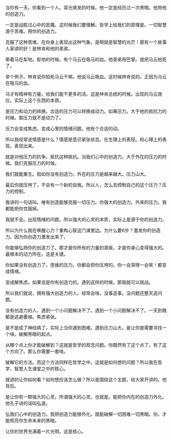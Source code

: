 当你有一天。你看到一个人。容光焕发的时候。他一定是经历过一次黑暗。他用他的创造力。

一定是战胜过心中的恶魔。这时候我们要理解。哲学上给我们的原理是。一切智慧源于苦难。用你的创造力。

克服了这种苦难。在你身上表现出这种气象。是啊就是智慧的光芒！那有一个故事人家讲的好！是林肯和他的弟弟。

牵着马在犁地。犁地的时候。有个马云在吸马的血。他弟弟用巴掌。就把马云拍死了。

举个例子。林肯说你拍死马云干嘛。他说马云吸血。这时候林肯说的。正因为马云在吸马的血，

马才有精神有力量。给我们能干更多的活。这是林肯总统的时候。出现的马云效应。实际上这个东西的本质。

是压力和动力的转换。合适的压力可以转换成动力。如果压力。大于他的抵抗力的时候。那压力就不是动力了。

压力会变成焦虑。变成心里的情绪问题。他有个合适的动。

所以我经常说情感是什么？情感是意识紧张状态。在生理上的表现。和心理上的表现。表现出来。

就是对他压力的抗争。抵抗这种抵抗。当我们心中的创造力。大于外在的压力的时候。我们克服压力的时候。

我们就能重生。假如你没有创造力。外在的压力是越来越大。压力山大。

最后你就压垮了，不会有一个新的自我。所以人，怎么去控制自己的这个压力？压力的控制。

我讲的一句话叫。唯有创造能够克服一切压力。你强大的创造力。外来的压力。我都能把你克服掉。

我就不会。出现情绪的问题。所以强大的心灵的本质，实际上是源于你的创造力。

所以为什么我在唤醒心力？重构心智这门课里边。为什么要6步？激发你的创造力。因为你创造力激发出来了，

你能够弘扬你的创造力了。那才是你所有的力量的源泉。才是你身心变得强大的。最根本的动力所在。这是关键。

你如果没有创造力了。思维的压力。你都会把你压垮的。你一会哭呀一会笑！都变成情绪。

变成解焦虑。如果说是你有创造力的。遇到这样的时候。那我就可以挑战。

所以我们就说，拥有强大创造力的人。经常会啥。没事造事。没问题还整天造问题。

没有创造力的人。遇到一个小问题解决不了。遇到一个小问题解决不了。一天到晚都是逃避萎缩。焦虑紧张。

是不是成了神经病了。实际上当你遇到困难。遇到压力山大。是让你是需要寻找一个啥。破解黑暗的起点。

从哪个点上你才能破解到？这就是哲学的观念问题。你既然有了这个点了。有了这个方向了。那么你需要一套啥。

破解它的方法。而这个方法同样在哲学之中。这就是如何想的问题？所以我在哲学，智慧人生课堂之中的核心。

就讲的让你如何看？如何想应该怎么做？所以是围绕这个主题，给大家开讲的。他背后。

是让你有一颗强大的心灵。所谓强大的心灵。也就是。能把你内在的创造力外化。他孔子讲的话叫弘道。

弘我们心中的创造力。我把创造力能够外化。就能破解一切困难一切黑暗。你。才能照亮你生命未来的黑暗。

让你的世界充满着一片光明。这是核心。